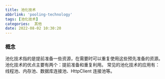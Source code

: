 ```yaml
---
title: 池化技术
abbrlink: 'pooling-technology'
tags: [池化技术]
categories:  其他
date: 2022-08-02 10:30:20
---
```


### 概念
池化技术指的是提前准备一些资源，在需要时可以重复使用这些预先准备的资源。池化技术的优点主要有两个：提前准备和重复利用。
常见的池化技术的应用有：线程池、内存池、数据库连接池、HttpClient 连接池等。
